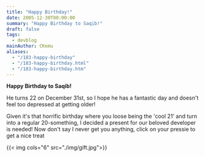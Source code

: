 ```yaml
---
title: "Happy Birthday!"
date: 2005-12-30T00:00:00
summary: "Happy Birthday to Saqib!"
draft: false
tags:
  - devblog
mainAuthor: CKemu
aliases:
  - "/183-happy-birthday"
  - "/183-happy-birthday.html"
  - "/183-happy-birthday.htm"
---
```



**Happy Birthday to Saqib!**

He turns 22 on December 31st, so I hope he has a fantastic day and
doesn't feel too depressed at getting older!

Given it's that horrific birthday where you loose being the 'cool 21'
and turn into a regular 20-something, I decided a present for our
beloved developer is needed! Now don't say I never get you anything,
click on your pressie to get a nice treat

{{< img cols="6" src="./img/gift.jpg">}}
